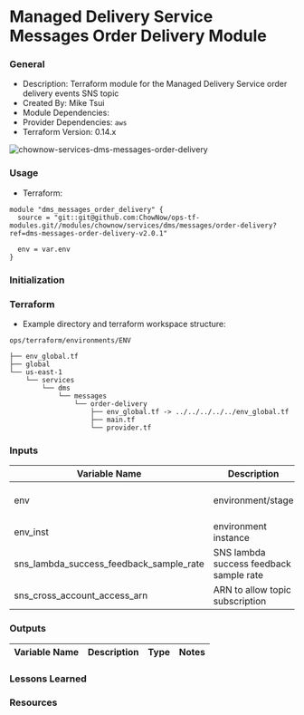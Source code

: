 # Managed Delivery Service Messages Order Delivery Module

### General

* Description: Terraform module for the Managed Delivery Service order delivery events SNS topic
* Created By: Mike Tsui
* Module Dependencies:
* Provider Dependencies: `aws`
* Terraform Version: 0.14.x

![chownow-services-dms-messages-order-delivery](https://github.com/ChowNow/ops-tf-modules/workflows/chownow-services-dms-messages-order-delivery/badge.svg)


### Usage

* Terraform:

```hcl
module "dms_messages_order_delivery" {
  source = "git::git@github.com:ChowNow/ops-tf-modules.git//modules/chownow/services/dms/messages/order-delivery?ref=dms-messages-order-delivery-v2.0.1"

  env = var.env
}
```


### Initialization


### Terraform

* Example directory and terraform workspace structure:

`ops/terraform/environments/ENV`
```
├── env_global.tf
├── global
└── us-east-1
    └── services
        └── dms
            └── messages
                └── order-delivery
                    ├── env_global.tf -> ../../../../../env_global.tf
                    ├── main.tf
                    └── provider.tf
```

### Inputs

| Variable Name                           | Description                                | Options                       | Type    | Required? | Notes |
| --------------------------------------- | ------------------------------------------ | ----------------------------- | ------- | --------- | ----- |
| env                                     | environment/stage                          | dev, qa, stg, uat, prod       | String  | Yes       | N/A   |
| env_inst                                | environment instance                       | 00, 01, 02, 03                | String  | No        | N/A   |
| sns_lambda_success_feedback_sample_rate | SNS lambda success feedback sample rate    | (default: 100)                | Int     | No        | N/A   |
| sns_cross_account_access_arn            | ARN to allow topic subscription            |                               | String  | No        | N/A   |


### Outputs

| Variable Name | Description | Type | Notes |
| ------------- | ----------- | ---- | ----- |


### Lessons Learned


### Resources
